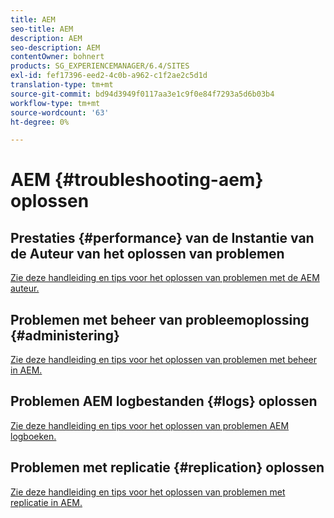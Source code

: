 ```yaml
---
title: AEM
seo-title: AEM
description: AEM
seo-description: AEM
contentOwner: bohnert
products: SG_EXPERIENCEMANAGER/6.4/SITES
exl-id: fef17396-eed2-4c0b-a962-c1f2ae2c5d1d
translation-type: tm+mt
source-git-commit: bd94d3949f0117aa3e1c9f0e84f7293a5d6b03b4
workflow-type: tm+mt
source-wordcount: '63'
ht-degree: 0%

---
```


# AEM {#troubleshooting-aem} oplossen

## Prestaties {#performance} van de Instantie van de Auteur van het oplossen van problemen

[Zie deze handleiding en tips voor het oplossen van problemen met de AEM auteur.](/help/sites-authoring/troubleshooting.md)

## Problemen met beheer van probleemoplossing {#administering}

[Zie deze handleiding en tips voor het oplossen van problemen met beheer in AEM.](/help/sites-administering/troubleshoot.md)

## Problemen AEM logbestanden {#logs} oplossen

[Zie deze handleiding en tips voor het oplossen van problemen AEM logboeken.](/help/sites-administering/troubleshooting.md)

## Problemen met replicatie {#replication} oplossen

[Zie deze handleiding en tips voor het oplossen van problemen met replicatie in AEM.](/help/sites-deploying/troubleshoot-rep.md)
